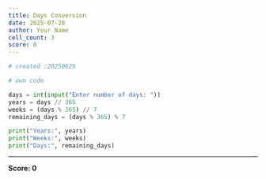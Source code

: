 ```yaml
---
title: Days Conversion
date: 2025-07-20
author: Your Name
cell_count: 3
score: 0
---
```


```python
# created :20250629
```


```python
# own code
```


```python
days = int(input("Enter number of days: "))
years = days // 365
weeks = (days % 365) // 7
remaining_days = (days % 365) % 7

print("Years:", years)
print("Weeks:", weeks)
print("Days:", remaining_days)
```


---
**Score: 0**